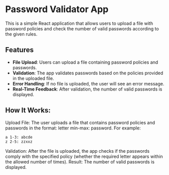 # Password Validator App

This is a simple React application that allows users to upload a file with password policies and check the number of valid passwords according to the given rules.

## Features

- **File Upload**: Users can upload a file containing password policies and passwords.
- **Validation**: The app validates passwords based on the policies provided in the uploaded file.
- **Error Handling**: If no file is uploaded, the user will see an error message.
- **Real-Time Feedback**: After validation, the number of valid passwords is displayed.

## How It Works:

Upload File: The user uploads a file that contains password policies and passwords in the format: letter min-max: password. For example:
```
a 1-3: abcde
z 2-5: zzxxz
```



Validation: After the file is uploaded, the app checks if the passwords comply with the specified policy (whether the required letter appears within the allowed number of times).
Result: The number of valid passwords is displayed.